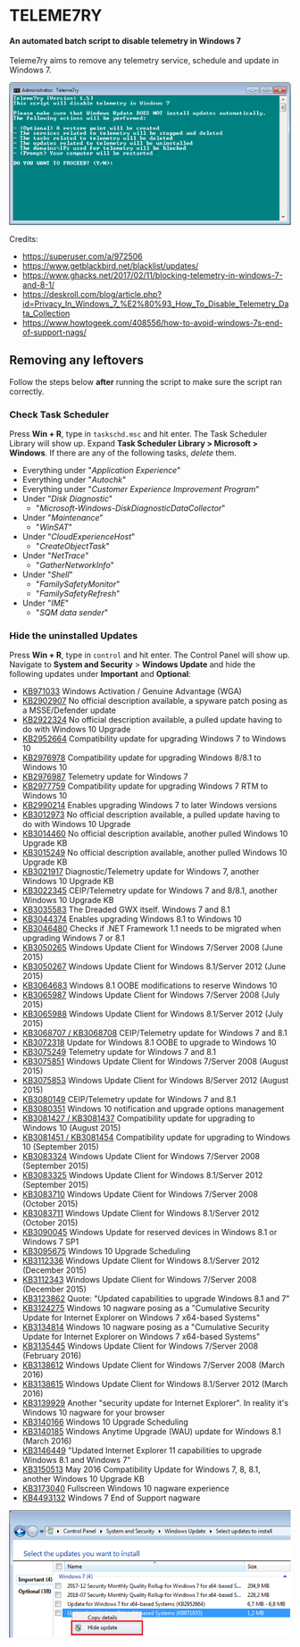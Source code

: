 # TELEME7RY

#### An automated batch script to disable telemetry in Windows 7

Teleme7ry aims to remove any telemetry service, schedule and update in Windows 7.

![Teleme7ry](.github/images/preview.png)

Credits:
- https://superuser.com/a/972506
- https://www.getblackbird.net/blacklist/updates/
- https://www.ghacks.net/2017/02/11/blocking-telemetry-in-windows-7-and-8-1/
- https://deskroll.com/blog/article.php?id=Privacy_In_Windows_7_%E2%80%93_How_To_Disable_Telemetry_Data_Collection
- https://www.howtogeek.com/408556/how-to-avoid-windows-7s-end-of-support-nags/

## Removing any leftovers

Follow the steps below **after** running the script to make sure the script ran correctly.

### Check Task Scheduler

Press **Win + R**, type in `taskschd.msc` and hit enter. The Task Scheduler Library will show up.
Expand **Task Scheduler Library > Microsoft > Windows**. If there are any of the following tasks, *delete* them.

- Everything under "*Application Experience*"
- Everything under "*Autochk*"
- Everything under "*Customer Experience Improvement Program*"
- Under "*Disk Diagnostic*"
  - "*Microsoft-Windows-DiskDiagnosticDataCollector*"
- Under "*Maintenance*"
  - "*WinSAT*"
- Under "*CloudExperienceHost*"
  - "*CreateObjectTask*"
- Under "*NetTrace*"
  - "*GatherNetworkInfo*"
- Under "*Shell*"
  - "*FamilySafetyMonitor*"
  - "*FamilySafetyRefresh*"
- Under "*IME*"
  - "*SQM data sender*"

### Hide the uninstalled Updates

Press **Win + R**, type in `control` and hit enter. The Control Panel will show up.
Navigate to **System and Security** > **Windows Update** and hide the following updates under **Important** and **Optional**:

- [KB971033](https://support.microsoft.com/en-us/kb/971033) Windows Activation / Genuine Advantage (WGA)
- [KB2902907](https://support.microsoft.com/en-us/kb/2902907) No official description available, a spyware patch posing as a MSSE/Defender update
- [KB2922324](https://support.microsoft.com/en-us/kb/2922324) No official description available, a pulled update having to do with Windows 10 Upgrade
- [KB2952664](https://support.microsoft.com/en-us/kb/2952664) Compatibility update for upgrading Windows 7 to Windows 10
- [KB2976978](https://support.microsoft.com/en-us/kb/2976978) Compatibility update for upgrading Windows 8/8.1 to Windows 10
- [KB2976987](https://support.microsoft.com/en-us/kb/2976987) Telemetry update for Windows 7
- [KB2977759](https://support.microsoft.com/en-us/kb/2977759) Compatibility update for upgrading Windows 7 RTM to Windows 10
- [KB2990214](https://support.microsoft.com/en-us/kb/2990214) Enables upgrading Windows 7 to later Windows versions
- [KB3012973](https://support.microsoft.com/en-us/kb/3012973) No official description available, a pulled update having to do with Windows 10 Upgrade
- [KB3014460](https://support.microsoft.com/en-us/kb/3014460) No official description available, another pulled Windows 10 Upgrade KB
- [KB3015249](https://support.microsoft.com/en-us/kb/3015249) No official description available, another pulled Windows 10 Upgrade KB
- [KB3021917](https://support.microsoft.com/en-us/kb/3021917) Diagnostic/Telemetry update for Windows 7, another Windows 10 Upgrade KB
- [KB3022345](https://support.microsoft.com/en-us/kb/3022345) CEIP/Telemetry update for Windows 7 and 8/8.1, another Windows 10 Upgrade KB
- [KB3035583](https://support.microsoft.com/en-us/kb/3035583) The Dreaded GWX itself. Windows 7 and 8.1
- [KB3044374](https://support.microsoft.com/en-us/kb/3044374) Enables upgrading Windows 8.1 to Windows 10
- [KB3046480](https://support.microsoft.com/en-us/kb/3046480) Checks if .NET Framework 1.1 needs to be migrated when upgrading Windows 7 or 8.1
- [KB3050265](https://support.microsoft.com/en-us/kb/3050265) Windows Update Client for Windows 7/Server 2008 (June 2015)
- [KB3050267](https://support.microsoft.com/en-us/kb/3050267) Windows Update Client for Windows 8.1/Server 2012 (June 2015)
- [KB3064683](https://support.microsoft.com/en-us/kb/3064683) Windows 8.1 OOBE modifications to reserve Windows 10
- [KB3065987](https://support.microsoft.com/en-us/kb/3065987) Windows Update Client for Windows 7/Server 2008 (July 2015)
- [KB3065988](https://support.microsoft.com/en-us/kb/3065988) Windows Update Client for Windows 8.1/Server 2012 (July 2015)
- [KB3068707 / KB3068708](https://support.microsoft.com/en-us/kb/3068708) CEIP/Telemetry update for Windows 7 and 8.1
- [KB3072318](https://support.microsoft.com/en-us/kb/3072318) Update for Windows 8.1 OOBE to upgrade to Windows 10
- [KB3075249](https://support.microsoft.com/en-us/kb/3075249) Telemetry update for Windows 7 and 8.1
- [KB3075851](https://support.microsoft.com/en-us/kb/3075851) Windows Update Client for Windows 7/Server 2008 (August 2015)
- [KB3075853](https://support.microsoft.com/en-us/kb/3075853) Windows Update Client for Windows 8/Server 2012 (August 2015)
- [KB3080149](https://support.microsoft.com/en-us/kb/3080149) CEIP/Telemetry update for Windows 7 and 8.1
- [KB3080351](https://support.microsoft.com/en-us/kb/3080351) Windows 10 notification and upgrade options management
- [KB3081427 / KB3081437](https://support.microsoft.com/en-us/kb/3081437) Compatibility update for upgrading to Windows 10 (August 2015)
- [KB3081451 / KB3081454](https://support.microsoft.com/en-us/kb/3081454) Compatibility update for upgrading to Windows 10 (September 2015)
- [KB3083324](https://support.microsoft.com/en-us/kb/3083324) Windows Update Client for Windows 7/Server 2008 (September 2015)
- [KB3083325](https://support.microsoft.com/en-us/kb/3083325) Windows Update Client for Windows 8.1/Server 2012 (September 2015)
- [KB3083710](https://support.microsoft.com/en-us/kb/3083710) Windows Update Client for Windows 7/Server 2008 (October 2015)
- [KB3083711](https://support.microsoft.com/en-us/kb/3083711) Windows Update Client for Windows 8.1/Server 2012 (October 2015)
- [KB3090045](https://support.microsoft.com/en-us/kb/3090045) Windows Update for reserved devices in Windows 8.1 or Windows 7 SP1
- [KB3095675](https://support.microsoft.com/en-us/kb/3095675) Windows 10 Upgrade Scheduling
- [KB3112336](https://support.microsoft.com/en-us/kb/3112336) Windows Update Client for Windows 8.1/Server 2012 (December 2015)
- [KB3112343](https://support.microsoft.com/en-us/kb/3112343) Windows Update Client for Windows 7/Server 2008 (December 2015)
- [KB3123862](https://support.microsoft.com/en-us/kb/3123862) Quote: "Updated capabilities to upgrade Windows 8.1 and 7"
- [KB3124275](https://support.microsoft.com/en-us/kb/3124275) Windows 10 nagware posing as a "Cumulative Security Update for Internet Explorer on Windows 7 x64-based Systems"
- [KB3134814](https://support.microsoft.com/en-us/kb/3134814) Windows 10 nagware posing as a "Cumulative Security Update for Internet Explorer on Windows 7 x64-based Systems"
- [KB3135445](https://support.microsoft.com/en-us/kb/3135445) Windows Update Client for Windows 7/Server 2008 (February 2016)
- [KB3138612](https://support.microsoft.com/en-us/kb/3138612) Windows Update Client for Windows 7/Server 2008 (March 2016)
- [KB3138615](https://support.microsoft.com/en-us/kb/3138615) Windows Update Client for Windows 8.1/Server 2012 (March 2016)
- [KB3139929](https://support.microsoft.com/en-us/kb/3139929) Another "security update for Internet Explorer". In reality it's Windows 10 nagware for your browser
- [KB3140166](https://support.microsoft.com/en-us/kb/3140166) Windows 10 Upgrade Scheduling
- [KB3140185](https://support.microsoft.com/en-us/kb/3140185) Windows Anytime Upgrade (WAU) update for Windows 8.1 (March 2016)
- [KB3146449](https://support.microsoft.com/en-us/kb/3146449) "Updated Internet Explorer 11 capabilities to upgrade Windows 8.1 and Windows 7"
- [KB3150513](https://support.microsoft.com/en-us/kb/3150513) May 2016 Compatibility Update for Windows 7, 8, 8.1, another Windows 10 Upgrade KB
- [KB3173040](https://support.microsoft.com/en-us/kb/3173040) Fullscreen Windows 10 nagware experience
- [KB4493132](https://support.microsoft.com/en-us/kb/4493132) Windows 7 End of Support nagware

![Hide Updates](.github/images/hide_updates.png)
